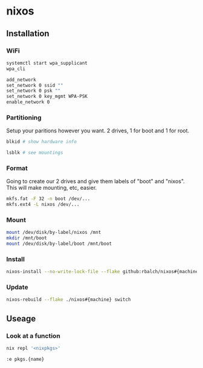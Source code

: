 # nixos

## Installation

### WiFi

```bash
systemctl start wpa_supplicant
wpa_cli

add_network
set_network 0 ssid ""
set_network 0 psk ""
set_network 0 key_mgmt WPA-PSK
enable_network 0
```

### Partitioning

Setup your paritions however you want. 2 drives, 1 for boot and 1 for root.

```bash
blkid # show hardware info

lsblk # see mountings
```

### Format

Going to create our 2 drives and give them labels of "boot" and "nixos".
This will make mounting, etc, easier.

```bash
mkfs.fat -F 32 -n boot /dev/...
mkfs.ext4 -L nixos /dev/...
```

### Mount

```bash
mount /dev/disk/by-label/nixos /mnt
mkdir /mnt/boot
mount /dev/disk/by-label/boot /mnt/boot
```

### Install

```bash
nixos-install --no-write-lock-file --flake github:rbalch/nixos#{machine}
```

### Update

```bash
nixos-rebuild --flake ./nixos#{machine} switch
```

## Useage

### Look at a function

```bash
nix repl '<nixpkgs>'

:e pkgs.{name}
```

